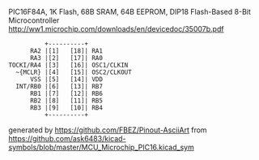 PIC16F84A, 1K Flash, 68B SRAM, 64B EEPROM, DIP18
Flash-Based 8-Bit Microcontroller
http://ww1.microchip.com/downloads/en/devicedoc/35007b.pdf


	          +----------+
	      RA2 |[1]   [18]| RA1
	      RA3 |[2]   [17]| RA0
	TOCKI/RA4 |[3]   [16]| OSC1/CLKIN
	  ~{MCLR} |[4]   [15]| OSC2/CLKOUT
	      VSS |[5]   [14]| VDD
	  INT/RB0 |[6]   [13]| RB7
	      RB1 |[7]   [12]| RB6
	      RB2 |[8]   [11]| RB5
	      RB3 |[9]   [10]| RB4
	          +----------+


generated by https://github.com/FBEZ/Pinout-AsciiArt from https://github.com/ask6483/kicad-symbols/blob/master/MCU_Microchip_PIC16.kicad_sym